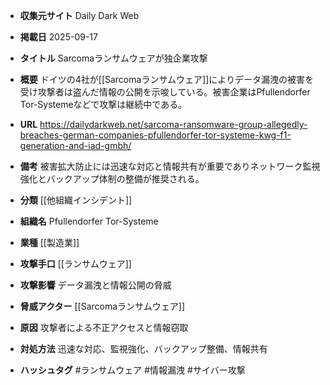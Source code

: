 - **収集元サイト**
Daily Dark Web

- **掲載日**
2025-09-17

- **タイトル**
Sarcomaランサムウェアが独企業攻撃

- **概要**
ドイツの4社が[[Sarcomaランサムウェア]]によりデータ漏洩の被害を受け攻撃者は盗んだ情報の公開を示唆している。被害企業はPfullendorfer Tor-Systemeなどで攻撃は継続中である。

- **URL**
https://dailydarkweb.net/sarcoma-ransomware-group-allegedly-breaches-german-companies-pfullendorfer-tor-systeme-kwg-f1-generation-and-iad-gmbh/

- **備考**
被害拡大防止には迅速な対応と情報共有が重要でありネットワーク監視強化とバックアップ体制の整備が推奨される。

- **分類**
[[他組織インシデント]]

- **組織名**
Pfullendorfer Tor-Systeme

- **業種**
[[製造業]]

- **攻撃手口**
[[ランサムウェア]]

- **攻撃影響**
データ漏洩と情報公開の脅威

- **脅威アクター**
[[Sarcomaランサムウェア]]

- **原因**
攻撃者による不正アクセスと情報窃取

- **対処方法**
迅速な対応、監視強化、バックアップ整備、情報共有

- **ハッシュタグ**
#ランサムウェア #情報漏洩 #サイバー攻撃
